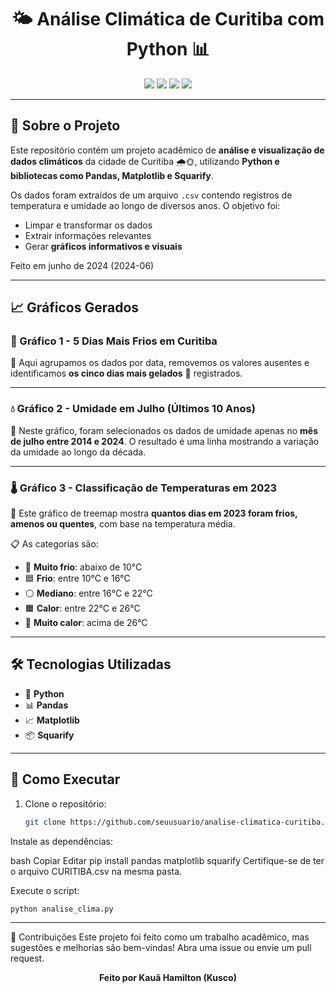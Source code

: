 <h1 align="center">🌤️ Análise Climática de Curitiba com Python 📊</h1>

<p align="center">
  <img src="https://img.shields.io/badge/Python-3.10-blue?logo=python" />
  <img src="https://img.shields.io/badge/Pandas-Data%20Analysis-yellow?logo=pandas" />
  <img src="https://img.shields.io/badge/Matplotlib-Graphing-orange?logo=matplotlib" />
  <img src="https://img.shields.io/badge/Faculdade-Projeto%20Acadêmico-success" />
</p>

---

## 🧠 Sobre o Projeto

Este repositório contém um projeto acadêmico de **análise e visualização de dados climáticos** da cidade de Curitiba 🌧️🌞, utilizando **Python e bibliotecas como Pandas, Matplotlib e Squarify**.

Os dados foram extraídos de um arquivo `.csv` contendo registros de temperatura e umidade ao longo de diversos anos. O objetivo foi:

- Limpar e transformar os dados
- Extrair informações relevantes
- Gerar **gráficos informativos e visuais**

Feito em junho de 2024 (2024-06)

---

## 📈 Gráficos Gerados

### 🧊 Gráfico 1 - 5 Dias Mais Frios em Curitiba

📌 Aqui agrupamos os dados por data, removemos os valores ausentes e identificamos **os cinco dias mais gelados** 🥶 registrados.

---

### 💧 Gráfico 2 - Umidade em Julho (Últimos 10 Anos)

📌 Neste gráfico, foram selecionados os dados de umidade apenas no **mês de julho entre 2014 e 2024**. O resultado é uma linha mostrando a variação da umidade ao longo da década.

---

### 🌡️ Gráfico 3 - Classificação de Temperaturas em 2023

📌 Este gráfico de treemap mostra **quantos dias em 2023 foram frios, amenos ou quentes**, com base na temperatura média.

📋 As categorias são:

- 🔵 **Muito frio**: abaixo de 10°C  
- 🟦 **Frio**: entre 10°C e 16°C  
- ⚪ **Mediano**: entre 16°C e 22°C  
- 🟧 **Calor**: entre 22°C e 26°C  
- 🔴 **Muito calor**: acima de 26°C

---

## 🛠️ Tecnologias Utilizadas

- 🐍 **Python**
- 📊 **Pandas**
- 📈 **Matplotlib**
- 📦 **Squarify**

---

## 🚀 Como Executar

1. Clone o repositório:
   ```bash
   git clone https://github.com/seuusuario/analise-climatica-curitiba.git
Instale as dependências:

bash
Copiar
Editar
pip install pandas matplotlib squarify
Certifique-se de ter o arquivo CURITIBA.csv na mesma pasta.

Execute o script:

```bash
python analise_clima.py
```

---

🤝 Contribuições
Este projeto foi feito como um trabalho acadêmico, mas sugestões e melhorias são bem-vindas! Abra uma issue ou envie um pull request.

<p align="center"><b>Feito por Kauã Hamilton (Kusco)</b></p>